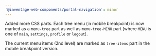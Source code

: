 ```yaml
---
'@inventage-web-components/portal-navigation': minor
---
```


Added more CSS parts. Each tree menu (in mobile breakpoint) is now marked as a `menu-tree` part as well as `menu-tree-MENU` part (where `MENU` is one of `main`, `settings`, `profile` or `logout`).

The current menu items (2nd level) are marked as `tree-items` part in the mobile breakpoint version.
